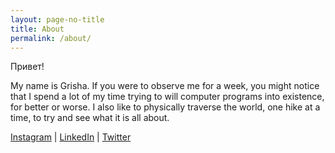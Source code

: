 ```yaml
---
layout: page-no-title
title: About
permalink: /about/
---
```


Привет!

My name is Grisha. If you were to observe me for a week, you might notice that I spend a lot of my time trying to will computer programs into existence, for better or worse. I also like to physically traverse the world, one hike at a time, to try and see what it is all about.

[Instagram](http://instagram.com/lunafiko) | [LinkedIn](https://www.linkedin.com/in/grigorykruglov) | [Twitter](http://twitter.com/lunafiko)
